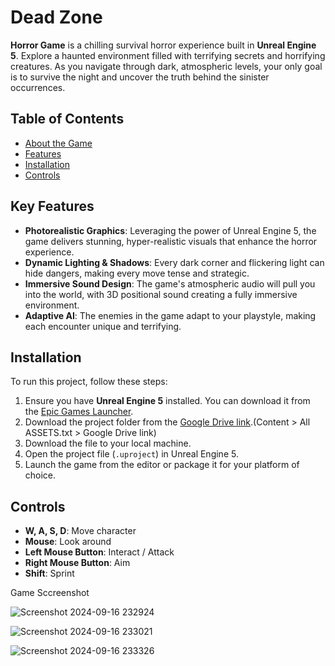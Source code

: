 # Dead Zone

**Horror Game** is a chilling survival horror experience built in **Unreal Engine 5**. Explore a haunted environment filled with terrifying secrets and horrifying creatures. As you navigate through dark, atmospheric levels, your only goal is to survive the night and uncover the truth behind the sinister occurrences.

## Table of Contents
- [About the Game](#about-the-game)
- [Features](#features)
- [Installation](#installation)
- [Controls](#controls)

## Key Features

- **Photorealistic Graphics**: Leveraging the power of Unreal Engine 5, the game delivers stunning, hyper-realistic visuals that enhance the horror experience.
- **Dynamic Lighting & Shadows**: Every dark corner and flickering light can hide dangers, making every move tense and strategic.
- **Immersive Sound Design**: The game's atmospheric audio will pull you into the world, with 3D positional sound creating a fully immersive environment.
- **Adaptive AI**: The enemies in the game adapt to your playstyle, making each encounter unique and terrifying.

## Installation

To run this project, follow these steps:

1. Ensure you have **Unreal Engine 5** installed. You can download it from the [Epic Games Launcher](https://www.unrealengine.com/en-US/download).
2. Download the project folder from the [Google Drive link](https://drive.google.com/drive/folders/1_YBljaFMMQBtKAj90AWptRG-jPjEmi1o?usp=drive_link).(Content > All ASSETS.txt > Google Drive link)
3. Download the file to your local machine.
4. Open the project file (`.uproject`) in Unreal Engine 5.
5. Launch the game from the editor or package it for your platform of choice.

## Controls

- **W, A, S, D**: Move character
- **Mouse**: Look around
- **Left Mouse Button**: Interact / Attack
- **Right Mouse Button**: Aim
- **Shift**: Sprint

Game Sccreenshot

![Screenshot 2024-09-16 232924](https://github.com/user-attachments/assets/3f86411e-6d1d-4cb7-a155-2ef63bec1888)

![Screenshot 2024-09-16 233021](https://github.com/user-attachments/assets/0c8cfbcc-20fe-4c2e-b95f-3d03ba148fd3)

![Screenshot 2024-09-16 233326](https://github.com/user-attachments/assets/000b3dd4-0b2c-4ac1-ae11-fe3371ab23e8)






